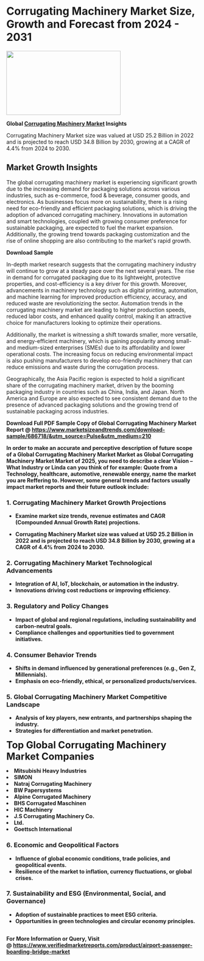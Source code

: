 <H1>Corrugating Machinery Market Size, Growth and Forecast from 2024 - 2031</H1><img class="aligncenter size-medium wp-image-584254" src="https://thirdeyenews.in/wp-content/uploads/2024/09/Global-Market-Research-300x168.jpeg" alt="" width="300" height="168" /><p><strong>Global&nbsp;<a href="https://www.marketsizeandtrends.com/download-sample/686718/&amp;utm_source=Pulse&amp;utm_medium=210">Corrugating Machinery Market</a> Insights</strong></p><p>Corrugating Machinery Market size was valued at USD 25.2 Billion in 2022 and is projected to reach USD 34.8 Billion by 2030, growing at a CAGR of 4.4% from 2024 to 2030.</p><p><h2>Market Growth Insights</h2> <p>The global corrugating machinery market is experiencing significant growth due to the increasing demand for packaging solutions across various industries, such as e-commerce, food & beverage, consumer goods, and electronics. As businesses focus more on sustainability, there is a rising need for eco-friendly and efficient packaging solutions, which is driving the adoption of advanced corrugating machinery. Innovations in automation and smart technologies, coupled with growing consumer preference for sustainable packaging, are expected to fuel the market expansion. Additionally, the growing trend towards packaging customization and the rise of online shopping are also contributing to the market's rapid growth.</p> <p><strong>Download Sample</strong></p> <p>In-depth market research suggests that the corrugating machinery industry will continue to grow at a steady pace over the next several years. The rise in demand for corrugated packaging due to its lightweight, protective properties, and cost-efficiency is a key driver for this growth. Moreover, advancements in machinery technology such as digital printing, automation, and machine learning for improved production efficiency, accuracy, and reduced waste are revolutionizing the sector. Automation trends in the corrugating machinery market are leading to higher production speeds, reduced labor costs, and enhanced quality control, making it an attractive choice for manufacturers looking to optimize their operations.</p> <p>Additionally, the market is witnessing a shift towards smaller, more versatile, and energy-efficient machinery, which is gaining popularity among small- and medium-sized enterprises (SMEs) due to its affordability and lower operational costs. The increasing focus on reducing environmental impact is also pushing manufacturers to develop eco-friendly machinery that can reduce emissions and waste during the corrugation process.</p> <p>Geographically, the Asia Pacific region is expected to hold a significant share of the corrugating machinery market, driven by the booming packaging industry in countries such as China, India, and Japan. North America and Europe are also expected to see consistent demand due to the presence of advanced packaging solutions and the growing trend of sustainable packaging across industries.</p> <p><strong></p><p><span class=""><strong>Download Full PDF Sample Copy of Global Corrugating Machinery Market Report</strong> @ <a href="https://www.marketsizeandtrends.com/download-sample/686718/&amp;utm_source=Pulse&amp;utm_medium=210" target="_blank">https://www.marketsizeandtrends.com/download-sample/686718/&amp;utm_source=Pulse&amp;utm_medium=210</a></span></p><p>In order to make an accurate and perceptive description of future scope of a Global&nbsp;Corrugating Machinery Market Market as Global&nbsp;Corrugating Machinery Market Market of 2025, you need to describe a clear Vision &ndash; What Industry or Linda can you think of for example: Quote from a Technology, healthcare, automotive, renewable energy, name the market you are Reffering to. However, some general trends and factors usually impact market reports and their future outlook include:</p><h3>1.&nbsp;<strong>Corrugating Machinery Market Growth Projections</strong></h3><ul><li>Examine market size trends, revenue estimates and CAGR (Compounded Annual Growth Rate) projections.</li><li><p>Corrugating Machinery Market size was valued at USD 25.2 Billion in 2022 and is projected to reach USD 34.8 Billion by 2030, growing at a CAGR of 4.4% from 2024 to 2030.</p></li></ul><h3>2.&nbsp;<strong>Corrugating Machinery Market Technological Advancements</strong></h3><ul><li>Integration of AI, IoT, blockchain, or automation in the industry.</li><li>Innovations driving cost reductions or improving efficiency.</li></ul><h3>3.&nbsp;<strong>Regulatory and Policy Changes</strong></h3><ul><li>Impact of global and regional regulations, including sustainability and carbon-neutral goals.</li><li>Compliance challenges and opportunities tied to government initiatives.</li></ul><h3>4.&nbsp;<strong>Consumer Behavior Trends</strong></h3><ul><li>Shifts in demand influenced by generational preferences (e.g., Gen Z, Millennials).</li><li>Emphasis on eco-friendly, ethical, or personalized products/services.</li></ul><h3>5.&nbsp;<strong>Global Corrugating Machinery Market Competitive Landscape</strong></h3><ul><li>Analysis of key players, new entrants, and partnerships shaping the industry.</li><li>Strategies for differentiation and market penetration.</li></ul><p data-pm-slice="1 1 []"><span style="color: inherit; font-family: inherit; font-size: 25px;">Top Global Corrugating Machinery Market Companies</span></p><div class="" data-test-id=""><p><li>Mitsubishi Heavy Industries</li><li> SIMON</li><li> Natraj Corrugating Machinery</li><li> BW Papersystems</li><li> Alpine Corrugated Machinery</li><li> BHS Corrugated Maschinen</li><li> HIC Machinery</li><li> J.S Corrugating Machinery Co.</li><li> Ltd.</li><li> Goettsch International</li></p></div><h3>6.&nbsp;<strong>Economic and Geopolitical Factors</strong></h3><ul><li>Influence of global economic conditions, trade policies, and geopolitical events.</li><li>Resilience of the market to inflation, currency fluctuations, or global crises.</li></ul><h3>7.&nbsp;<strong>Sustainability and ESG (Environmental, Social, and Governance)</strong></h3><ul><li>Adoption of sustainable practices to meet ESG criteria.</li><li>Opportunities in green technologies and circular economy principles.</li></ul><h2><strong style="font-size: 14px;">For More Information or Query, Visit @&nbsp;</strong><a style="background-color: #ffffff; font-size: 14px;" href="https://www.marketsizeandtrends.com/report/corrugating-machinery-market/" target="_blank">https://www.verifiedmarketreports.com/product/airport-passenger-boarding-bridge-market</a></h2>

